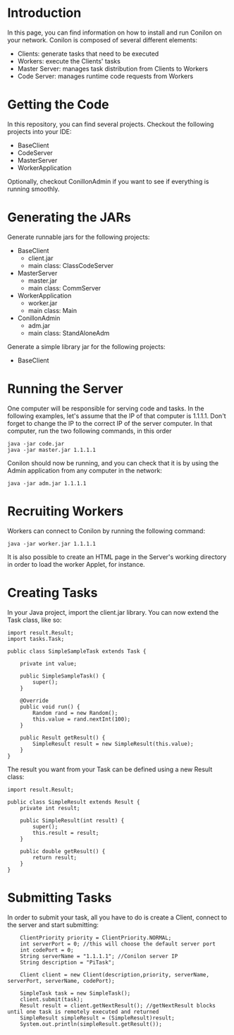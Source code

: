 # Introduction #

In this page, you can find information on how to install and run Conilon on your network. Conilon is composed of several different elements:

  * Clients: generate tasks that need to be executed
  * Workers: execute the Clients' tasks
  * Master Server: manages task distribution from Clients to Workers
  * Code Server: manages runtime code requests from Workers

# Getting the Code #

In this repository, you can find several projects. Checkout the following projects into your IDE:

  * BaseClient
  * CodeServer
  * MasterServer
  * WorkerApplication

Optionally, checkout ConillonAdmin if you want to see if everything is running smoothly.

# Generating the JARs #

Generate runnable jars for the following projects:

  * BaseClient
    * client.jar
    * main class: ClassCodeServer
  * MasterServer
    * master.jar
    * main class: CommServer
  * WorkerApplication
    * worker.jar
    * main class: Main
  * ConillonAdmin
    * adm.jar
    * main class: StandAloneAdm

Generate a simple library jar for the following projects:

  * BaseClient

# Running the Server #

One computer will be responsible for serving code and tasks. In the following examples, let's assume that the IP of that computer is 1.1.1.1. Don't forget to change the IP to the correct IP of the server computer. In that computer, run the two following commands, in this order

```
java -jar code.jar
java -jar master.jar 1.1.1.1
```

Conilon should now be running, and you can check that it is by using the Admin application from any computer in the network:

```
java -jar adm.jar 1.1.1.1
```

# Recruiting Workers #

Workers can connect to Conilon by running the following command:

```
java -jar worker.jar 1.1.1.1
```

It is also possible to create an HTML page in the Server's working directory in order to load the worker Applet, for instance.

# Creating Tasks #

In your Java project, import the client.jar library. You can now extend the Task class, like so:

```
import result.Result;
import tasks.Task;

public class SimpleSampleTask extends Task {
	
	private int value;
	
	public SimpleSampleTask() {
		super();
	}
	
	@Override
	public void run() {
		Random rand = new Random();
		this.value = rand.nextInt(100);
	}
	
	public Result getResult() {
		SimpleResult result = new SimpleResult(this.value);
	}
}
```

The result you want from your Task can be defined using a new Result class:

```
import result.Result;

public class SimpleResult extends Result {
	private int result;

	public SimpleResult(int result) {
		super();
		this.result = result;
	}

	public double getResult() {
		return result;
	}
}
```

# Submitting Tasks #

In order to submit your task, all you have to do is create a Client, connect to the server and start submitting:

```
	ClientPriority priority = ClientPriority.NORMAL;
	int serverPort = 0; //this will choose the default server port
	int codePort = 0;
	String serverName = "1.1.1.1"; //Conilon server IP
	String description = "PiTask";

	Client client = new Client(description,priority, serverName, serverPort, serverName, codePort);

	SimpleTask task = new SimpleTask();
	client.submit(task);
	Result result = client.getNextResult(); //getNextResult blocks until one task is remotely executed and returned
	SimpleResult simpleResult = (SimpleResult)result;
	System.out.println(simpleResult.getResult());
```